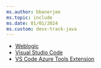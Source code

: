 ```yaml
---
ms.author: bbanerjee
ms.topic: include
ms.date: 01/01/2024
ms.custom: devx-track-java
---
```


- [Weblogic](https://www.oracle.com/middleware/technologies/weblogic-server-installers-downloads.html)
- [Visual Studio Code](https://code.visualstudio.com/download)
- [VS Code Azure Tools Extension](https://marketplace.visualstudio.com/items?itemName=ms-vscode.vscode-node-azure-pack)
